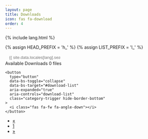 ```yaml
---
layout: page
title: Downloads
icon: fas fa-download
order: 4
---
```


{% include lang.html %}

{% assign HEAD_PREFIX = 'h_' %}
{% assign LIST_PREFIX = 'l_' %}

<search id="search" class="align-items-center ms-3 ms-lg-0"> 
    <i class="fas fa-search fa-fw"></i> 
    <input class="form-control" 
        id="searchInput" 
        type="search" 
        aria-label="search" 
        autocomplete="off" 
        placeholder="{{ site.data.locales[lang].search.hint | default: 'Search files...' }}"
    > 
</search>

<div class="card categories mt-3">
  <div class="card-header d-flex justify-content-between hide-border-bottom">
    <span class="ms-2">
      <i class="far fa-folder-open fa-fw"></i>
      <span class="text-muted">Available Downloads</span>
      <span class="text-muted small font-weight-light">
        <span id="file-count">0</span> files
      </span>
    </span>

    <button
      type="button"
      data-bs-toggle="collapse"
      data-bs-target="#download-list"
      aria-expanded="true"
      aria-controls="download-list"
      class="category-trigger hide-border-bottom"
    >
      <i class="fas fa-fw fa-angle-down"></i>
    </button>
  </div>

  <div id="download-list" class="collapse show">
    <ul class="list-group">
    </ul>
    <nav aria-label="Downloads pagination">
      <ul class="pagination justify-content-center mt-3">
        <li class="page-item disabled" id="prevPage">
          <a class="page-link" href="#" aria-label="Previous">
            <span aria-hidden="true">&laquo;</span>
          </a>
        </li>
        <li class="page-item active" id="currentPage">
          <a class="page-link" href="#">1</a>
        </li>
        <li class="page-item" id="nextPage">
          <a class="page-link" href="#" aria-label="Next">
            <span aria-hidden="true">&raquo;</span>
          </a>
        </li>
      </ul>
    </nav>
  </div>
</div>

<script>
(function() {
  const fileList = [
    {% for file in site.static_files %}
      {% if file.path contains '/downloads/' %}
      {
        name: "{{ file.name }}",
        path: "{{ file.path | relative_url }}",
        date: "{{ file.modified_time | date: '%Y-%m-%d' }}"
      }{% unless forloop.last %},{% endunless %}
      {% endif %}
    {% endfor %}
  ];

  const itemsPerPage = 10;
  let currentPage = 1;
  let totalPages = Math.ceil(fileList.length / itemsPerPage);
  let filteredFiles = [...fileList];

  const downloadList = document.querySelector('#download-list ul');
  const prevPageBtn = document.getElementById('prevPage');
  const currentPageBtn = document.getElementById('currentPage');
  const nextPageBtn = document.getElementById('nextPage');
  const searchInput = document.getElementById('searchInput');
  const fileCountSpan = document.getElementById('file-count');

  function displayFiles(page) {
    const start = (page - 1) * itemsPerPage;
    const end = start + itemsPerPage;
    const files = filteredFiles.slice(start, end);

    downloadList.innerHTML = '';
    const fragment = document.createDocumentFragment();
    
    files.forEach(file => {
      const li = document.createElement('li');
      li.className = 'list-group-item';
      
      li.innerHTML = `
        <div class="d-flex justify-content-between align-items-center">
          <span>
            <i class="far fa-file fa-fw"></i>
            <a href="${file.path}" download class="mx-2">${file.name}</a>
            <span class="text-muted small font-weight-light">
              Added: ${file.date}
            </span>
          </span>
          <a href="${file.path}" 
             download 
             class="category-trigger hide-border-bottom"
             aria-label="Download ${file.name}"
          >
            <i class="fas fa-download fa-fw"></i>
          </a>
        </div>
      `;
      
      fragment.appendChild(li);
    });

    downloadList.appendChild(fragment);
    updatePagination();
  }

  function updatePagination() {
    prevPageBtn.classList.toggle('disabled', currentPage === 1);
    nextPageBtn.classList.toggle('disabled', currentPage === totalPages);
    currentPageBtn.firstElementChild.textContent = currentPage;
  }

  function handleSearch() {
    const searchTerm = searchInput.value.toLowerCase();
    filteredFiles = fileList.filter(file => 
      file.name.toLowerCase().includes(searchTerm)
    );
    totalPages = Math.ceil(filteredFiles.length / itemsPerPage);
    currentPage = 1;
    displayFiles(currentPage);
    fileCountSpan.textContent = filteredFiles.length;
  }

  function init() {
    searchInput.addEventListener('input', handleSearch);

    prevPageBtn.addEventListener('click', () => {
      if (currentPage > 1) {
        currentPage--;
        displayFiles(currentPage);
      }
    });

    nextPageBtn.addEventListener('click', () => {
      if (currentPage < totalPages) {
        currentPage++;
        displayFiles(currentPage);
      }
    });

    displayFiles(currentPage);
  }

  if (document.readyState === 'loading') {
    document.addEventListener('DOMContentLoaded', init);
  } else {
    init();
  }
})();
</script>

<style>
.category-trigger {
  margin-left: 2rem;
  border-bottom: none !important;
  background: none;
  border: none;
  padding: 0;
}

.category-trigger:hover {
  color: var(--link-hover-color) !important;
}

#download-list .list-group-item:first-child {
  border-top: none;
}

#download-list .list-group-item:last-child {
  border-bottom: none;
}

search {
  display: flex;
  width: 100%;
  border-radius: 1rem;
  border: 1px solid var(--search-border-color);
  background: var(--main-bg);
  padding: 0 0.5rem;

  i {
    z-index: 2;
    font-size: 0.9rem;
    color: var(--search-icon-color);
  }

  @include bp.lt(bp.get(lg)) {
    display: none;
  }

  @include bp.lg {
    max-width: v.$search-max-width;
  }

  @include bp.xl {
    margin-right: 4rem;
  }

  @include bp.xxxl {
    margin-right: calc(
      v.$main-content-max-width / 4 - v.$search-max-width - 0.75rem
    );
  }
}

#searchInput {
  background: center;
  border: 0;
  border-radius: 0;
  padding: 0.18rem 0.3rem;
  color: var(--text-color);
  height: auto;

  &:focus {
    box-shadow: none;
  }

  @include bp.xl {
    transition: all 0.3s ease-in-out;
  }
}

.dark-mode-inverted {
  background-color: var(--body-bg) !important;
  border-color: var(--border-color) !important;
  color: var(--text-color) !important;
}

.dark-mode-inverted::placeholder {
  color: var(--text-color-secondary) !important;
}

.hide-border-bottom {
  border-bottom: none !important;
}
</style>